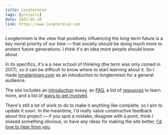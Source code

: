 ```yaml
---
title: Longtermism
tags: [projects]
date: 2022-05-20
link: https://www.longtermism.com
---
```


*Longtermism* is the view that positively influencing the long-term future is a key moral priority of our time — that society should be doing much more to protect future generations. I think it's an idea more people should know about.

In its specifics, it's a a new school of thinking (the term was only coined in 2017), so it can be difficult to know where to start learning about it. So I made [longtermism.com](https://longtermism.com/) as an introduction to longtermism for a general audience.

The site includes an [introduction](https://longtermism.com/introduction) essay, an [FAQ](https://longtermism.com/faq), a list of [resources](https://longtermism.com/resources) to learn more, and a list of [ways to get involved](https://longtermism.com/get-involved).

There's still a lot of work to do to make it anything like complete, so I aim to update it soon. In the meantime, I'd really value constructive feedback about this project — if you spot a mistake, disagree with a point, think I missed something obvious, or have any ideas for making the site better, [I'd love to hear from you](https://www.finmoorhouse.com/contact/).